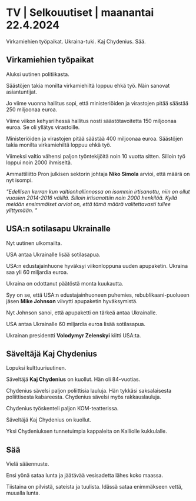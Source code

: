 # TV \| Selkouutiset \| maanantai 22.4.2024

Virkamiehien työpaikat. Ukraina-tuki. Kaj Chydenius. Sää.

## Virkamiehien työpaikat

Aluksi uutinen politiikasta.

Säästöjen takia monilta virkamiehiltä loppuu ehkä työ. Näin sanovat asiantuntijat.

Jo viime vuonna hallitus sopi, että ministeriöiden ja virastojen pitää säästää 250 miljoonaa euroa.

Viime viikon kehysriihessä hallitus nosti säästötavoitetta 150 miljoonaa euroa. Se oli yllätys virastoille.

Ministeriöiden ja virastojen pitää säästää 400 miljoonaa euroa. Säästöjen takia monilta virkamiehiltä loppuu ehkä työ.

Viimeksi valtio vähensi paljon työntekijöitä noin 10 vuotta sitten. Silloin työ loppui noin 2000 ihmiseltä.

Ammattiliitto Pron julkisen sektorin johtaja **Niko Simola** arvioi, että määrä on nyt isompi.

*"Edellisen kerran kun valtionhallinnossa on isommin irtisanottu, niin on ollut vuosien 2014-2016 välillä. Silloin irtisanottiin noin 2000 henkilöä. Kyllä meidän ensimmäiset arviot on, että tämä määrä valitettavasti tullee ylittymään. "*

## USA:n sotilasapu Ukrainalle

Nyt uutinen ulkomailta.

USA antaa Ukrainalle lisää sotilasapua.

USA:n edustajainhuone hyväksyi viikonloppuna uuden apupaketin. Ukraina saa yli 60 miljardia euroa.

Ukraina on odottanut päätöstä monta kuukautta.

Syy on se, että USA:n edustajainhuoneen puhemies, rebublikaani-puolueen jäsen **Mike Johnson** viivytti apupaketin hyväksymistä.

Nyt Johnson sanoi, että apupaketti on tärkeä antaa Ukrainalle.

USA antaa Ukrainalle 60 miljardia euroa lisää sotilasapua.

Ukrainan presidentti **Volodymyr Zelenskyi** kiitti USA:ta.

## Säveltäjä Kaj Chydenius

Lopuksi kulttuuriuutinen.

Säveltäjä **Kaj Chydenius** on kuollut. Hän oli 84-vuotias.

Chydenius sävelsi paljon poliittisia lauluja. Hän tykkäsi saksalaisesta poliittisesta kabareesta. Chydenius sävelsi myös rakkauslauluja.

Chydenius työskenteli paljon KOM-teatterissa.

Säveltäjä Kaj Chydenius on kuollut.

Yksi Chydeniuksen tunnetuimpia kappaleita on Kalliolle kukkulalle.

## Sää

Vielä sääennuste.

Ensi yönä sataa lunta ja jäätävää vesisadetta lähes koko maassa.

Tiistaina on pilvistä, sateista ja tuulista. Idässä sataa enimmäkseen vettä, muualla lunta.

